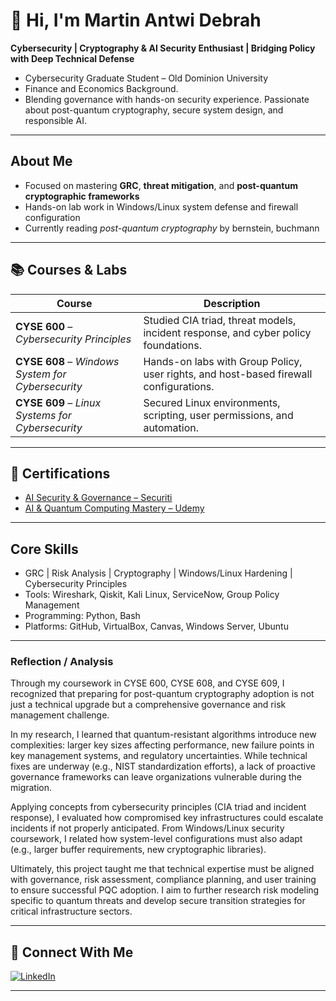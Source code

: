 # 👋 Hi, I'm Martin Antwi Debrah

 **Cybersecurity | Cryptography & AI Security Enthusiast | Bridging Policy with Deep Technical Defense**

- Cybersecurity Graduate Student – Old Dominion University  
- Finance and Economics Background.  
- Blending governance with hands-on security experience. Passionate about post-quantum cryptography, secure system design, and responsible AI.

---

##  About Me

- Focused on mastering **GRC**, **threat mitigation**, and **post-quantum cryptographic frameworks**
- Hands-on lab work in Windows/Linux system defense and firewall configuration
- Currently reading *post-quantum cryptography* by bernstein, buchmann  

---

## 📚 Courses & Labs

| Course | Description |
|--------|-------------|
| **CYSE 600** – *Cybersecurity Principles* | Studied CIA triad, threat models, incident response, and cyber policy foundations. |
| **CYSE 608** – *Windows System for Cybersecurity* | Hands-on labs with Group Policy, user rights, and host-based firewall configurations. |
| **CYSE 609** – *Linux Systems for Cybersecurity* | Secured Linux environments, scripting, user permissions, and automation. |

---

## 🏅 Certifications

-  [AI Security & Governance – Securiti](https://education.securiti.ai/verification/1335AA3A9-1335AA218-12D3685F7/)
-  [AI & Quantum Computing Mastery – Udemy](https://www.udemy.com/certificate/UC-b7b44fb2-5b7f-4314-8af0-2ee856785b73/?utm_campaign=email&utm_medium=email&utm_source=sendgrid.com)

---

##  Core Skills

-  GRC | Risk Analysis | Cryptography | Windows/Linux Hardening | Cybersecurity Principles  
-  Tools: Wireshark, Qiskit, Kali Linux, ServiceNow, Group Policy Management  
-  Programming: Python, Bash  
-  Platforms: GitHub, VirtualBox, Canvas, Windows Server, Ubuntu

---

### Reflection / Analysis

Through my coursework in CYSE 600, CYSE 608, and CYSE 609, I recognized that preparing for post-quantum cryptography adoption is not just a technical upgrade but a comprehensive governance and risk management challenge. 

In my research, I learned that quantum-resistant algorithms introduce new complexities: larger key sizes affecting performance, new failure points in key management systems, and regulatory uncertainties. While technical fixes are underway (e.g., NIST standardization efforts), a lack of proactive governance frameworks can leave organizations vulnerable during the migration.

Applying concepts from cybersecurity principles (CIA triad and incident response), I evaluated how compromised key infrastructures could escalate incidents if not properly anticipated. From Windows/Linux security coursework, I related how system-level configurations must also adapt (e.g., larger buffer requirements, new cryptographic libraries).

Ultimately, this project taught me that technical expertise must be aligned with governance, risk assessment, compliance planning, and user training to ensure successful PQC adoption. I aim to further research risk modeling specific to quantum threats and develop secure transition strategies for critical infrastructure sectors.

---

## 🤝 Connect With Me

[![LinkedIn](https://cdn.jsdelivr.net/npm/simple-icons@v3/icons/linkedin.svg)](https://www.linkedin.com/in/martin-antwi-debrah-3532a9171)  


---

<!--
**MartinDebrah/MartinDebrah** is a ✨ special ✨ repository because its `README.md` appears on your GitHub profile.

🔭 I’m currently diving deep into cybersecurity and cryptography.  
🌱 Exploring post-quantum cryptography and AI-based threat detection.  
💬 Ask me about IT support, cybersecurity, or resume tips.  
⚡ Fun fact: I'm working toward becoming a world-leading expert in cryptography.
-->
